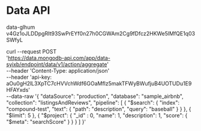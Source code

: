 # Data API
data-glhum
v4Gz1oJLDDpgRIt93SwPrEYf0n27h0CGWAm2Cg9fDfcz2HKWe5lMfQE1q03SWfyL


curl --request POST \
  'https://data.mongodb-api.com/app/data-syixb/endpoint/data/v1/action/aggregate' \
  --header 'Content-Type: application/json' \
  --header 'api-key: aOu0gH2lL3XpTC7cHVVchWdf6GOaMflz5makTFWyBWufjuB4UOTUDu1E9HFAYxds' \
  --data-raw '{
      "dataSource": "production",
      "database": "sample_airbnb",
      "collection": "listingsAndReviews",
      "pipeline": [
        {
          "$search": {
            "index": "compound-test",
            "text": {
              "path": "description",
              "query": "baseball"
            }
          }
        },
        {
          "$limit": 5
        },
        {
          "$project": {
            "_id" : 0,
            "name": 1,
            "description": 1,
            "score": { "$meta": "searchScore" }
          }
        }
      ]
  }'


  
